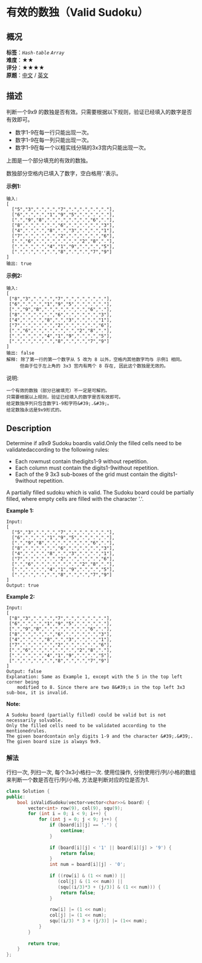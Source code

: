 # 有效的数独（Valid Sudoku）
## 概况
**标签**：*`Hash-table`*  *`Array`*<br>
**难度**：★★<br>
**评分**：★★★★<br>
**原题**：[中文](https://leetcode-cn.com/problems/valid-sudoku) / [英文](https://leetcode.com/problems/valid-sudoku)

## 描述
判断一个9x9 的数独是否有效。只需要根据以下规则，验证已经填入的数字是否有效即可。

- 数字1-9在每一行只能出现一次。
- 数字1-9在每一列只能出现一次。
- 数字1-9在每一个以粗实线分隔的3x3宫内只能出现一次。

上图是一个部分填充的有效的数独。

数独部分空格内已填入了数字，空白格用&#39;.&#39;表示。

**示例1:**
```
输入:
[
  ["5","3",".",".","7",".",".",".","."],
  ["6",".",".","1","9","5",".",".","."],
  [".","9","8",".",".",".",".","6","."],
  ["8",".",".",".","6",".",".",".","3"],
  ["4",".",".","8",".","3",".",".","1"],
  ["7",".",".",".","2",".",".",".","6"],
  [".","6",".",".",".",".","2","8","."],
  [".",".",".","4","1","9",".",".","5"],
  [".",".",".",".","8",".",".","7","9"]
]
输出: true
```

**示例2:**
```
输入:
[
 ["8","3",".",".","7",".",".",".","."],
 ["6",".",".","1","9","5",".",".","."],
 [".","9","8",".",".",".",".","6","."],
 ["8",".",".",".","6",".",".",".","3"],
 ["4",".",".","8",".","3",".",".","1"],
 ["7",".",".",".","2",".",".",".","6"],
 [".","6",".",".",".",".","2","8","."],
 [".",".",".","4","1","9",".",".","5"],
 [".",".",".",".","8",".",".","7","9"]
]
输出: false
解释: 除了第一行的第一个数字从 5 改为 8 以外，空格内其他数字均与 示例1 相同。
     但由于位于左上角的 3x3 宫内有两个 8 存在, 因此这个数独是无效的。
```

说明:

	一个有效的数独（部分已被填充）不一定是可解的。
	只需要根据以上规则，验证已经填入的数字是否有效即可。
	给定数独序列只包含数字1-9和字符&#39;.&#39;。
	给定数独永远是9x9形式的。

## Description
Determine if a9x9 Sudoku boardis valid.Only the filled cells need to be validatedaccording to the following rules:

- Each rowmust contain thedigits1-9 without repetition.
- Each column must contain the digits1-9without repetition.
- Each of the 9 3x3 sub-boxes of the grid must contain the digits1-9without repetition.

A partially filled sudoku which is valid.
The Sudoku board could be partially filled, where empty cells are filled with the character &#39;.&#39;.

**Example 1:**
```
Input:
[
  ["5","3",".",".","7",".",".",".","."],
  ["6",".",".","1","9","5",".",".","."],
  [".","9","8",".",".",".",".","6","."],
  ["8",".",".",".","6",".",".",".","3"],
  ["4",".",".","8",".","3",".",".","1"],
  ["7",".",".",".","2",".",".",".","6"],
  [".","6",".",".",".",".","2","8","."],
  [".",".",".","4","1","9",".",".","5"],
  [".",".",".",".","8",".",".","7","9"]
]
Output: true
```

**Example 2:**
```
Input:
[
 ["8","3",".",".","7",".",".",".","."],
 ["6",".",".","1","9","5",".",".","."],
 [".","9","8",".",".",".",".","6","."],
 ["8",".",".",".","6",".",".",".","3"],
 ["4",".",".","8",".","3",".",".","1"],
 ["7",".",".",".","2",".",".",".","6"],
 [".","6",".",".",".",".","2","8","."],
 [".",".",".","4","1","9",".",".","5"],
 [".",".",".",".","8",".",".","7","9"]
]
Output: false
Explanation: Same as Example 1, except with the 5 in the top left corner being 
    modified to 8. Since there are two 8&#39;s in the top left 3x3 sub-box, it is invalid.
```

**Note:**

	A Sudoku board (partially filled) could be valid but is not necessarily solvable.
	Only the filled cells need to be validated according to the mentionedrules.
	The given boardcontain only digits 1-9 and the character &#39;.&#39;.
	The given board size is always 9x9.


### 解法
行扫一次, 列扫一次, 每个3x3小格扫一次. 使用位操作, 分别使用行/列/小格的数组来判断一个数是否在行/列/小格, 方法是判断对应的位是否为1.
```c++
class Solution {
public:
    bool isValidSudoku(vector<vector<char>>& board) {
        vector<int> row(9), col(9), squ(9);
        for (int i = 0; i < 9; i++) {
            for (int j = 0; j < 9; j++) {
                if (board[i][j] == '.') {
                    continue;
                }
                
                if (board[i][j] < '1' || board[i][j] > '9') {
                    return false;
                }
                int num = board[i][j] - '0';
                
                if ((row[i] & (1 << num)) ||
                   (col[j] & (1 << num)) ||
                   (squ[(i/3)*3 + (j/3)] & (1 << num))) {
                    return false;
                }
                
                row[i] |= (1 << num);
                col[j] |= (1 << num);
                squ[(i/3) * 3 + (j/3)] |= (1<< num);
            }
        }
        
        return true;
    }
};
```